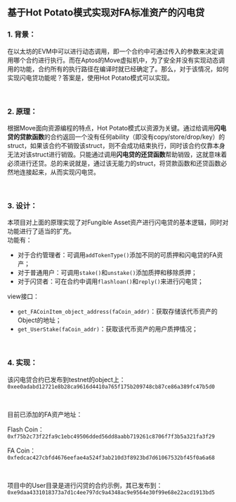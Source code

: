## 基于Hot Potato模式实现对FA标准资产的闪电贷

### 1. 背景：

在以太坊的EVM中可以进行动态调用，即一个合约中可通过传入的参数来决定调用哪个合约进行执行。而在Aptos的Move虚拟机中，为了安全并没有实现动态调用的功能，合约所有的执行路径在编译时就已经确定了。那么，对于该情况，如何实现闪电贷功能呢？答案是，使用Hot Potato模式可以实现。

<br>

### 2. 原理：

根据Move面向资源编程的特点，Hot Potato模式以资源为关键。通过给调用**闪电贷的贷款函数**的合约返回一个没有任何ability（即没有copy/store/drop/key）的struct，如果该合约不销毁该struct，则不会成功结束执行，同时该合约仅靠本身无法对该struct进行销毁。只能通过调用**闪电贷的还贷函数**帮助销毁，这就意味着必须进行还贷。总的来说就是，通过该无能力的struct，将贷款函数和还贷函数必然地连接起来，从而实现闪电贷。

<br>

### 3. 设计：

本项目对上面的原理实现了对Fungible Asset资产进行闪电贷的基本逻辑，同时对功能进行了适当的扩充。<br>
功能有：

- 对于合约管理者：可调用`addTokenType()`添加不同的可质押和闪电贷的FA资产；
- 对于普通用户：可调用`stake()`和`unstake()`添加质押和移除质押；
- 对于闪贷者：可在合约中调用`flashloan()`和`reply()`来进行闪电贷；

view接口：

- `get_FACoinItem_object_address(faCoin_addr)`：获取存储该代币资产的Object的地址；
- `get_UserStake(faCoin_addr)`：获取该代币资产的用户质押情况；
  
<br>

### 4. 实现：

该闪电贷合约已发布到testnet的object上：`0xee0adabd12721e8b28ca9616d4410a765f175b209748cb87ce86a389fc47b5d0`

<br>

目前已添加的FA资产地址：

Flash Coin：`0xf75b2c73f22fa9c1ebc49506dded56dd8aabb719261c8706f7f3b5a321fa3f29`

FA Coin：`0xfedcac427cbfd4676eefae4a524f3ab210d3f8923bd7d61067532bf45f0a6a68`

<br>

项目中的User目录是进行闪贷的合约示例，其已发布到：`0xe9daa4331018373a7d1c4ee797dc9a4348ac9e9564e30f99e68e22acd1913bd5`















